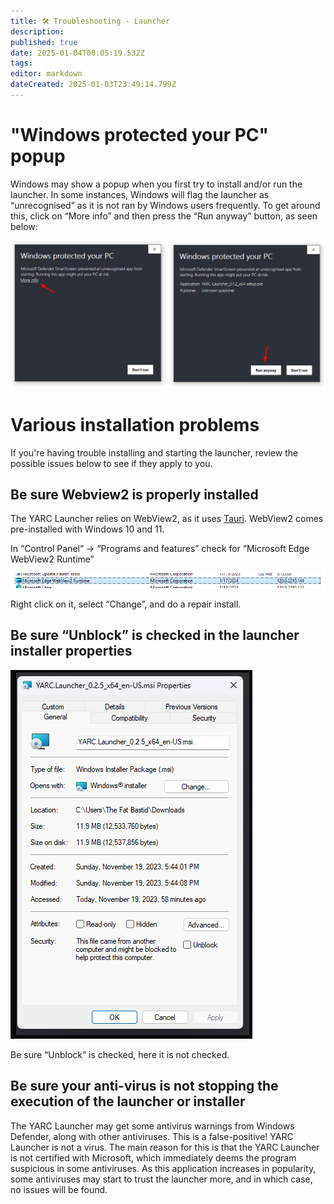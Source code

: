 ```yaml
---
title: 🛠️ Troubleshooting - Launcher
description: 
published: true
date: 2025-01-04T00:05:19.532Z
tags: 
editor: markdown
dateCreated: 2025-01-03T23:49:14.799Z
---
```


# "Windows protected your PC" popup

Windows may show a popup when you first try to install and/or run the launcher. In some instances, Windows will flag the launcher as “unrecognised” as it is not ran by Windows users frequently. To get around this, click on “More info” and then press the “Run anyway” button, as seen below:

![windows_protected_your_pc.png](/launcher/windows_protected_your_pc.png)

# Various installation problems

If you're having trouble installing and starting the launcher, review the possible issues below to see if they apply to you.

## Be sure Webview2 is properly installed

The YARC Launcher relies on WebView2, as it uses [Tauri](https://tauri.app). WebView2 comes pre-installed with Windows 10 and 11.

In “Control Panel” → “Programs and features” check for “Microsoft Edge WebView2 Runtime”

![](/launcher/webview2.png)

Right click on it, select “Change”, and do a repair install.

## Be sure “Unblock” is checked in the launcher installer properties

![](/launcher/unblock.png)

Be sure “Unblock” is checked, here it is not checked.

## Be sure your anti-virus is not stopping the execution of the launcher or installer

The YARC Launcher may get some antivirus warnings from Windows Defender, along with other antiviruses. This is a false-positive! YARC Launcher is not a virus. The main reason for this is that the YARC Launcher is not certified with Microsoft, which immediately deems the program suspicious in some antiviruses. As this application increases in popularity, some antiviruses may start to trust the launcher more, and in which case, no issues will be found.